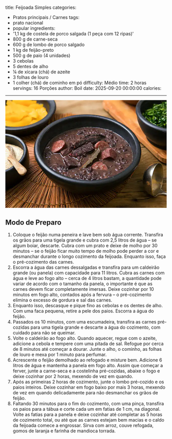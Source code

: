 title: Feijoada Simples
categories:
  - Pratos principais / Carnes
tags:
  - prato nacional
  - popular
ingredients:
  - '1,1 kg de costela de porco salgada (1 peça com 12 ripas)'
  - 800 g de carne-seca
  - 600 g de lombo de porco salgado
  - 1 kg de feijão-preto
  - 500 g de paio (4 unidades)
  - 3 cebolas
  - 5 dentes de alho
  - ¼ de xícara (chá) de azeite
  - 3 folhas de louro
  - 1 colher (chá) de cominho em pó
difficulty: Médio
time: 2 horas
servings: 16 Porções
author: Boil
date: 2025-09-20 00:00:00
calories:
---
![Feijoada Simples](/images/feijoada_simples.webp)

## Modo de Preparo
1. Coloque o feijão numa peneira e lave bem sob água corrente. Transfira os grãos para uma tigela grande e cubra com 2,5 litros de água – se algum boiar, descarte. Cubra com um prato e deixe de molho por 30 minutos – se o feijão ficar muito tempo de molho pode perder a cor e desmanchar durante o longo cozimento da feijoada. Enquanto isso, faça o pré-cozimento das carnes.
2. Escorra a água das carnes dessalgadas e transfira para um caldeirão grande (ou panela) com capacidade para 11 litros. Cubra as carnes com água e leve ao fogo alto – cerca de 4 litros bastam, a quantidade pode variar de acordo com o tamanho da panela, o importante é que as carnes devem ficar completamente imersas. Deixe cozinhar por 10 minutos em fogo alto, contados após a fervura – o pré-cozimento elimina o excesso de gordura e sal das carnes.
3. Enquanto isso, descasque e pique fino as cebolas e os dentes de alho. Com uma faca pequena, retire a pele dos paios. Escorra a água do feijão.
4. Passados os 10 minutos, com uma escumadeira, transfira as carnes pré-cozidas para uma tigela grande e descarte a água do cozimento, com cuidado para não se queimar.
5. Volte o caldeirão ao fogo alto. Quando aquecer, regue com o azeite, adicione a cebola e tempere com uma pitada de sal. Refogue por cerca de 8 minutos até começar a dourar. Junte o alho, o cominho, as folhas de louro e mexa por 1 minuto para perfumar.
6. Acrescente o feijão demolhado ao refogado e misture bem. Adicione 6 litros de água e mantenha a panela em fogo alto. Assim que começar a ferver, junte a carne-seca e a costelinha pré-cozidas, abaixe o fogo e deixe cozinhar por 2 horas, mexendo de vez em quando.
7. Após as primeiras 2 horas de cozimento, junte o lombo pré-cozido e os paios inteiros. Deixe cozinhar em fogo baixo por mais 3 horas, mexendo de vez em quando delicadamente para não desmanchar os grãos de feijão.
8. Faltando 30 minutos para o fim do cozimento, com uma pinça, transfira os paios para a tábua e corte cada um em fatias de 1 cm, na diagonal. Volte as fatias para a panela e deixe cozinhar até completar as 5 horas de cozimento total, ou até que as carnes estejam bem macias e o caldo da feijoada comece a engrossar. Sirva com arroz, couve refogada, gomos de laranja e farinha de mandioca torrada.